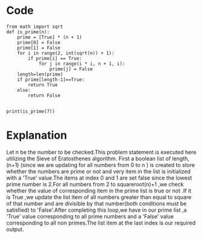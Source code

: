 # Code
```
from math import sqrt
def is_prime(n):
    prime = [True] * (n + 1)
    prime[0] = False
    prime[1] = False
    for i in range(2, int(sqrt(n)) + 1):
        if prime[i] == True:
            for j in range(i * i, n + 1, i):
                prime[j] = False
    length=len(prime)
    if prime[length-1]==True:
        return True
    else:
        return False


print(is_prime(7))
```

# Explanation
Let n be the number to be checked.This problem statement is executed here utilizing the Sieve of Eratosthenes algorithm. First a boolean list of length, (n+1) (since we are  updating for all numbers from 0 to n ) is created to store whether the numbers are prime or not and very item in the list is initialized with a 'True' value.The items at index 0 and 1 are set false since the lowest prime number is 2.For all numbers from 2 to squareroot(n)+1 ,we check whether the value of corresponding item  in the prime list is true or not .If it is True ,we update the list item of all numbers  greater than equal to square of that number and are divisible by that number(both conditions must be satisfied) to 'False'.After completing this loop,we have in our prime list ,a 'True' value corresponding to all prime numbers and a 'False' value corresponding to all non primes.The list item at the last index is our required output.

